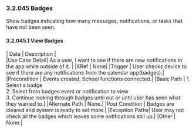 ### 3.2.045 Badges

Show badges indicating how many messages, notifications, or tasks that have not been seen.

#### 3.2.045.1 View Badges

| Data          | Description    |                                 
|Use Case Detail| As a user, I want to see if there are new notifications in the app while outside of it. |
|XRef           | None|
|Trigger        | User checks device to see if there are any notifications from the calendar app(badges).|                          
|Precondition   | Events created, School functions connected.|
|Basic Path     | 1. Select a badge <br>2. Select from badges event or notification to view <br>3. Continue looking through badges until out or until user has seen what they wanted to.|
|Alternate Path | None.|
|Post Condition | Badges are cleared and system is ready to set more.|
|Exception Paths| User may not check all the badges which leaves some notifications still up.|
|Other          | None.|

